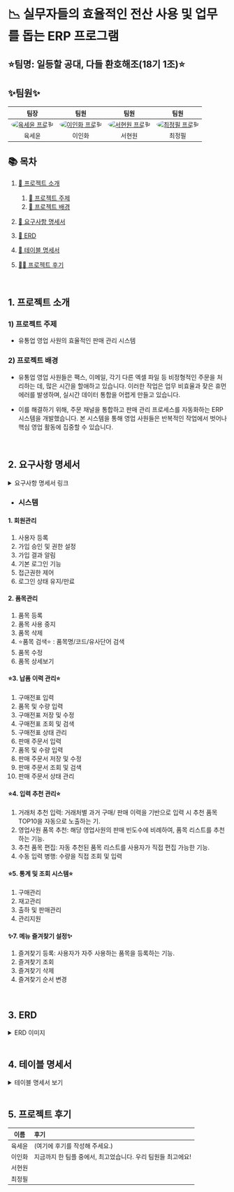 # 📉 실무자들의 효율적인 전산 사용 및 업무를 돕는 ERP 프로그램
## ⭐팀명: 일등할 공대, 다들 환호해조(18기 1조)⭐

## ✨팀원✨
<table style="width:100%;">
  <thead>
    <tr align="center">
      <th>팀장</th>
      <th>팀원</th>
      <th>팀원</th>
      <th>팀원</th>
    </tr>
  </thead>
  <tbody>
    <tr align="center">
      <td>
        <a href="https://github.com/KorSwib" target="_blank">
          <img src="https://avatars.githubusercontent.com/KorSwib" width="100px" alt="육세윤 프로필" style="border-radius:50%"/>
        </a>
      </td>
      <td>
        <a href="https://github.com/Inhwa1003" target="_blank">
          <img src="https://avatars.githubusercontent.com/Inhwa1003" width="100px" alt="이인화 프로필" style="border-radius:50%"/>
        </a>
      </td>
      <td>
        <a href="https://github.com/viroovr" target="_blank">
          <img src="https://avatars.githubusercontent.com/viroovr" width="100px" alt="서현원 프로필" style="border-radius:50%"/>
        </a>
      </td>
      <td>
        <a href="https://github.com/wjdvlf5456" target="_blank">
          <img src="https://avatars.githubusercontent.com/wjdvlf5456" width="100px" alt="최정필 프로필" style="border-radius:50%"/>
        </a>
      </td>
    </tr>
    <tr align="center">
      <td>육세윤</td>
      <td>이인화</td>
      <td>서현원</td>
      <td>최정필</td>
    </tr>

  </tbody>
</table>


## 📚 목차
1. [📂 프로젝트 소개](#intro)
   1) [🎯 프로젝트 주제](#topic)
   2) [📱 프로젝트 배경](#background)
    
2. [📝 요구사항 명세서](#requirements)
   
4. [🔗 ERD](#erd-link)
   
6. [📄 테이블 명세서](#table_specifications)
   
8. [👨‍💻 프로젝트 후기](#retrospective)


<br>


## <a id="intro"></a>1. 프로젝트 소개
### <a id="topic"></a> 1) 프로젝트 주제
- 유통업 영업 사원의 효율적인 판매 관리 시스템
### <a id="background"></a> 2) 프로젝트 배경
-  유통업 영업 사원들은 팩스, 이메일, 각기 다른 엑셀 파일 등 비정형적인 주문을 처리하는 데, 많은 시간을 할애하고 있습니다. 이러한 작업은 업무 비효율과 잦은 휴먼 에러를 발생하며, 실시간 데이터 통합을 어렵게 만들고 있습니다.
  
-  이를 해결하기 위해, 주문 채널을 통합하고 판매 관리 프로세스를 자동화하는 ERP 시스템을 개발했습니다. 본 시스템을 통해 영업 사원들은 반복적인 작업에서 벗어나 핵심 영업 활동에 집중할 수 있습니다.


<br>


## <a id="requirements"></a>2. 요구사항 명세서

<details>
<summary>요구사항 명세서 링크</summary>
<div markdown="1">
[https://docs.google.com/spreadsheets/d/1k7wxdafWGjq7NR42We7jSud8SaC5Y8va/edit?gid=980491185](https://docs.google.com/spreadsheets/d/1rTjaT62c36xYGsWzVaBISN6cNFUnTbNTU2lRPsEm0gU/edit?gid=67669380#gid=67669380)
</div>
</details>

- ### 시스템
####   1. 회원관리
1) 사용자 등록
2) 가입 승인 및 권한 설정
3) 가입 결과 알림
4) 기본 로그인 기능
5) 접근권한 제어
6) 로그인 상태 유지/만료

#### 2. 품목관리
1) 품목 등록
2) 품목 사용 중지
3) 품목 삭제
4) ⭐품목 검색⭐
  : 품목명/코드/유사단어 검색
5) 품목 수정
6) 품목 상세보기

#### ⭐3. 납품 이력 관리⭐
1) 구매전표 입력
2) 품목 및 수량 입력
3) 구매전표 저장 및 수정
4) 구매전표 조회 및 검색
5) 구매전표 상태 관리
6) 판매 주문서 입력
7) 품목 및 수량 입력
8) 판매 주문서 저장 및 수정
9) 판매 주문서 조회 및 검색
10) 판매 주문서 상태 관리

#### ⭐4. 입력 추천 관리⭐
1) 거래처 추천 입력: 거래처별 과거 구매/ 판매 이력을 기반으로 입력 시 추천 품목 TOP10을 자동으로 노출하는 기.
2) 영업사원 품목 추천: 해당 영업사원의 판매 빈도수에 비례하여, 품목 리스트를 추천하는 기능.
3) 추천 품목 편집: 자동 추천된 품목 리스트를 사용자가 직접 편집 가능한 기능.
4) 수동 입력 병행: 수량을 직접 조회 및 입력

#### ⭐5. 통계 및 조회 시스템⭐
1) 구매관리
2) 재고관리
3) 출하 및 판매관리
4) 관리지원

#### ✨7. 메뉴 즐겨찾기 설정✨
1) 즐겨찾기 등록: 사용자가 자주 사용하는 품목을 등록하는 기능.
2) 즐겨찾기 조회
3) 즐겨찾기 삭제
4) 즐겨찾기 순서 변경


</div>
</details>
<br>

## <a id="erd-link"></a>3. ERD
<details>
<summary> ERD 이미지 </summary>
<div markdown="1">

![erd](src/assets/images/erd.png)
</div>
</details>
<br>

## <a id="table_specifications"></a>4. 테이블 명세서
<details>
<summary> 테이블 명세서 보기 </summary>
<div markdown="1">

![table_specifications](src/assets/image/)
</div>
</details>

<br>


## <a id="retrospective"></a>5. 프로젝트 후기
| 이름 | 후기                 |
|:---:|:-------------------|
| 육세윤 | (여기에 후기를 작성해 주세요.) |
| 이인화 |  지금까지 한 팀플 중에서, 최고었습니다. 우리 팀원들 최고에요!          |
| 서현원 |                    |
| 최정필 |                    |
